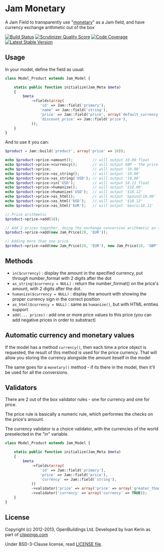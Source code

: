 # Jam Monetary

A Jam Field to transparently use "[monetary](https://github.com/OpenBuildings/monetary)" as a Jam field, and have currency exchange arithmetic out of the box

[![Build Status](https://travis-ci.org/OpenBuildings/jam-monetary.png?branch=master)](https://travis-ci.org/OpenBuildings/jam-monetary)
[![Scrutinizer Quality Score](https://scrutinizer-ci.com/g/OpenBuildings/jam-monetary/badges/quality-score.png?s=6194f9de11ac08d898eb47f1bb8fd56c5cd219c3)](https://scrutinizer-ci.com/g/OpenBuildings/jam-monetary/)
[![Code Coverage](https://scrutinizer-ci.com/g/OpenBuildings/jam-monetary/badges/coverage.png?s=829163347844e6e490f51eb32b90cb46b9eefce7)](https://scrutinizer-ci.com/g/OpenBuildings/jam-monetary/)
[![Latest Stable Version](https://poser.pugx.org/openbuildings/jam-monetary/v/stable.png)](https://packagist.org/packages/openbuildings/jam-monetary)

## Usage

In your model, define the field as usual:

``` php
class Model_Product extends Jam_Model {

	static public function initialize(Jam_Meta $meta)
	{
		$meta
			->fields(array(
				'id' => Jam::field('primary'),
				'name' => Jam::field('string'),
				'price' => Jam::field('price', array('default_currency' => 'GBP')),
				'discount_price' => Jam::field('price'),
			));
	}
}
```

And to use it you can:

``` php
$product = Jam::build('product', array('price' => 10));

echo $product->price->amount();         // will output 10.00 float
echo $product->price->currency();       // will output GBP - the price currency
echo $product->price;                   // will output '10.00'
echo $product->price->as_string();      // will output '10.00'
echo $product->price->as_string('USD'); // will output '10.00'
echo $product->price->in('USD');        // will output 18.12 float
echo $product->price->humanize();       // will output '£10.00'
echo $product->price->humanize('USD');  // will output '$18.12'
echo $product->price->as_html();        // will output '&pound;10.00'
echo $product->price->as_html('USD');   // will output '$18.12'
echo $product->price->as_html('EUR');   // will output '&euro;18.12'

// Price arithmetic
$product->price->add(10);

// Add 2 prices together, doing the exchange conversion arithmetic on the fly
$product->price->add(new Jam_Price(20, 'EUR'));

// Adding more than one price
$product->price->add(new Jam_Price(20, 'EUR'), new Jam_Price(10, 'GBP'), 12.32);
```

## Methods

- `in($currency)` : display the amount in the specified currency, put through number_format with 2 digits after the dot
- `as_string($currency = NULL)` : return the number_format() on the price's amount, with 2 digits after the dot.
- `humanize($currency = NULL)` : display the amount with showing the proper currency sign in the correct position
- `as_html($currency = NULL)` : same as `humanize()`, but with HTML entities support
- `add(... prices)` : add one or more price values to this price (you can add negative prices in order to substract)

## Automatic currency and monetary values

If the model has a method `currency()`, then each time a price object is requested, the result of this method is used for the price currency. That will allow you storing the currency alongside the amount iteself in the model

The same goes for a `monetary()` method - if its there in the model, then it'll be used for all the conversions. 

## Validators

There are 2 out of the box validator rules - one for currency and one for price. 

The price rule is basically a numeric rule, which performes the checks on the price's amount.

The currency validator is a choice validator, with the currencies of the world preselected in the "in" variable.

``` php
class Model_Product extends Jam_Model {

	static public function initialize(Jam_Meta $meta)
	{
		$meta
			->fields(array(
				'id' => Jam::field('primary'),
				'price' => Jam::field('price'),
				'currency' => Jam::field('string'),
			))
			->validator('price' => array('price' => array('greater_than' => 10)))
			->validator('currency' => array('currency' => TRUE));
	}
}
```

## License

Copyright (c) 2012-2013, OpenBuildings Ltd. Developed by Ivan Kerin as part of [clippings.com](https://clippings.com)

Under BSD-3-Clause license, read [LICENSE file](LICENSE).

